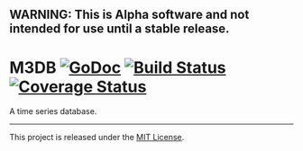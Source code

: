 ## WARNING: This is Alpha software and not intended for use until a stable release.

# M3DB [![GoDoc][doc-img]][doc] [![Build Status][ci-img]][ci] [![Coverage Status][cov-img]][cov]

A time series database.

<hr>

This project is released under the [MIT License](LICENSE.md).

[doc-img]: https://godoc.org/github.com/m3db/m3db?status.svg
[doc]: https://godoc.org/github.com/m3db/m3db
[ci-img]: https://travis-ci.org/m3db/m3db.svg?branch=master
[ci]: https://travis-ci.org/m3db/m3db
[cov-img]: https://coveralls.io/repos/m3db/m3db/badge.svg?branch=master&service=github
[cov]: https://coveralls.io/github/m3db/m3db?branch=master
